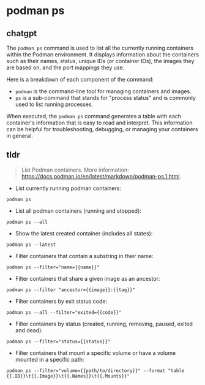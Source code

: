 # podman ps 
## chatgpt 
The `podman ps` command is used to list all the currently running containers within the Podman environment. It displays information about the containers such as their names, status, unique IDs (or container IDs), the images they are based on, and the port mappings they use.

Here is a breakdown of each component of the command:

- `podman` is the command-line tool for managing containers and images.
- `ps` is a sub-command that stands for "process status" and is commonly used to list running processes.

When executed, the `podman ps` command generates a table with each container's information that is easy to read and interpret. This information can be helpful for troubleshooting, debugging, or managing your containers in general. 

## tldr 
 
> List Podman containers.
> More information: <https://docs.podman.io/en/latest/markdown/podman-ps.1.html>.

- List currently running podman containers:

`podman ps`

- List all podman containers (running and stopped):

`podman ps --all`

- Show the latest created container (includes all states):

`podman ps --latest`

- Filter containers that contain a substring in their name:

`podman ps --filter="name={{name}}"`

- Filter containers that share a given image as an ancestor:

`podman ps --filter "ancestor={{image}}:{{tag}}"`

- Filter containers by exit status code:

`podman ps --all --filter="exited={{code}}"`

- Filter containers by status (created, running, removing, paused, exited and dead):

`podman ps --filter="status={{status}}"`

- Filter containers that mount a specific volume or have a volume mounted in a specific path:

`podman ps --filter="volume={{path/to/directory}}" --format "table {{.ID}}\t{{.Image}}\t{{.Names}}\t{{.Mounts}}"`

